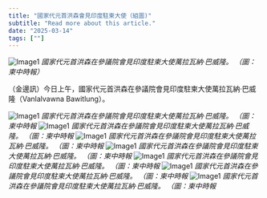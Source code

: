 ```yaml
---
title: "國家代元首洪森會見印度駐柬大使（組圖)"
subtitle: "Read more about this article."
date: "2025-03-14"
tags: [""]
---
```


![Image1](/thumbnails/hun-sen-india-envoy.jpg "Meeting")
*國家代元首洪森在參議院會見印度駐柬大使萬拉瓦納‧巴威隆。 （圖：柬中時報）*

（金邊訊）今日上午，國家代元首洪森在參議院會見印度駐柬大使萬拉瓦納·巴威隆（Vanlalvawna Bawitlung）。

![Image1](/images/hun-sen-india-envoy/img1.jpg "Meeting")
*國家代元首洪森在參議院會見印度駐柬大使萬拉瓦納‧巴威隆。 （圖：柬中時報*
![Image1](/images/hun-sen-india-envoy/img2.jpg "Meeting")
*國家代元首洪森在參議院會見印度駐柬大使萬拉瓦納‧巴威隆。 （圖：柬中時報*
![Image1](/images/hun-sen-india-envoy/img3.jpg "Meeting")
*國家代元首洪森在參議院會見印度駐柬大使萬拉瓦納‧巴威隆。 （圖：柬中時報*
![Image1](/images/hun-sen-india-envoy/img4.jpg "Meeting")
*國家代元首洪森在參議院會見印度駐柬大使萬拉瓦納‧巴威隆。 （圖：柬中時報*
![Image1](/images/hun-sen-india-envoy/img5.jpg "Meeting")
*國家代元首洪森在參議院會見印度駐柬大使萬拉瓦納‧巴威隆。 （圖：柬中時報*
![Image1](/images/hun-sen-india-envoy/img6.jpg "Meeting")
*國家代元首洪森在參議院會見印度駐柬大使萬拉瓦納‧巴威隆。 （圖：柬中時報*
![Image1](/images/hun-sen-india-envoy/img7.jpg "Meeting")
*國家代元首洪森在參議院會見印度駐柬大使萬拉瓦納‧巴威隆。 （圖：柬中時報*

